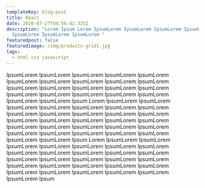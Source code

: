 ```yaml
---
templateKey: blog-post
title: React
date: 2020-07-27T04:56:42.335Z
description: "Lorem Ipsum Lorem IpsumLorem IpsumLorem IpsumLorem IpsumLorem
  IpsumLorem IpsumLorem IpsumLorem "
featuredpost: false
featuredimage: /img/products-grid1.jpg
tags:
  - html css javascript
---
```

IpsumLorem IpsumLorem IpsumLorem IpsumLorem IpsumLorem IpsumLorem IpsumLorem IpsumLorem IpsumLorem IpsumLorem IpsumLorem IpsumLorem IpsumLorem IpsumLorem IpsumLorem IpsumLorem IpsumLorem IpsumLorem IpsumLorem IpsumLorem IpsumLorem IpsumLorem Ipsum Lorem IpsumLorem IpsumLorem IpsumLorem IpsumLorem IpsumLorem IpsumLorem IpsumLorem IpsumLorem IpsumLorem IpsumLorem IpsumLorem IpsumLorem IpsumLorem IpsumLorem IpsumLorem IpsumLorem IpsumLorem IpsumLorem IpsumLorem IpsumLorem IpsumLorem IpsumLorem IpsumLorem IpsumLorem IpsumLorem IpsumLorem IpsumLorem IpsumLorem IpsumLorem Ipsum Lorem IpsumLorem IpsumLorem IpsumLorem IpsumLorem IpsumLorem IpsumLorem IpsumLorem IpsumLorem IpsumLorem IpsumLorem IpsumLorem IpsumLorem IpsumLorem IpsumLorem IpsumLorem IpsumLorem IpsumLorem IpsumLorem IpsumLorem IpsumLorem IpsumLorem IpsumLorem IpsumLorem IpsumLorem IpsumLorem IpsumLorem IpsumLorem IpsumLorem Ipsum
